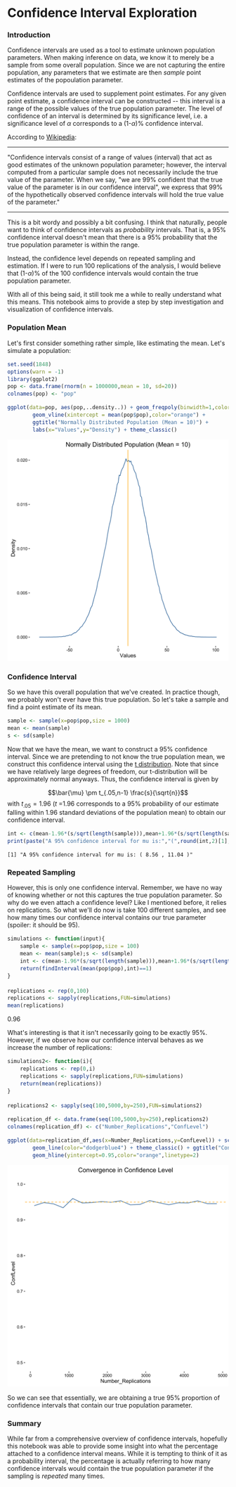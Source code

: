 
# Confidence Interval Exploration

### Introduction

Confidence intervals are used as a tool to estimate unknown population parameters. When making inference on data, we know it to merely be a sample from some overall population. Since we are not capturing the entire population, any parameters that we estimate are then *sample* point estimates of the popoulation parameter.

Confidence intervals are used to supplement point estimates. For any given point estimate, a confidence interval can be constructed -- this interval is a range of the possible values of the true population parameter. The level of confidence of an interval is determined by its significance level, i.e. a significance level of $\alpha$ corresponds to a (1-$\alpha$)% confidence interval. 

According to [Wikipedia](https://en.wikipedia.org/wiki/Confidence_interval):

***      
"Confidence intervals consist of a range of values (interval) that act as good estimates of the unknown population parameter; however, the interval computed from a particular sample does not necessarily include the true value of the parameter. When we say, "we are 99% confident that the true value of the parameter is in our confidence interval", we express that 99% of the hypothetically observed confidence intervals will hold the true value of the parameter."
***

This is a bit wordy and possibly a bit confusing. I think that naturally, people want to think of confidence intervals as *probability* intervals. That is, a 95% confidence interval doesn't mean that there is a 95% probability that the true population parameter is within the range. 

Instead, the confidence level depends on repeated sampling and estimation. If I were to run 100 replications of the analysis, I would believe that (1-$\alpha$)% of the 100 confidence intervals would contain the true population parameter.

With all of this being said, it still took me a while to really understand what this means. This notebook aims to provide a step by step investigation and visualization of confidence intervals.

### Population Mean

Let's first consider something rather simple, like estimating the mean. Let's simulate a population:


```R
set.seed(1848)
options(warn = -1)
library(ggplot2)
pop <- data.frame(rnorm(n = 1000000,mean = 10, sd=20))
colnames(pop) <- "pop"
```


```R
ggplot(data=pop, aes(pop,..density..)) + geom_freqpoly(binwidth=1,color="dodgerblue4") + 
        geom_vline(xintercept = mean(pop$pop),color="orange") + 
        ggtitle("Normally Distributed Population (Mean = 10)") +
        labs(x="Values",y="Density") + theme_classic() 
```


![svg](output_5_0.svg)


### Confidence Interval

So we have this overall population that we've created. In practice though, we probably won't ever have this true population. So let's take a sample and find a point estimate of its mean.


```R
sample <- sample(x=pop$pop,size = 1000)
mean <- mean(sample)
s <- sd(sample)
```

Now that we have the mean, we want to construct a 95% confidence interval. Since we are pretending to not know the true population mean, we construct this confidence interval using the [t distribution](https://en.wikipedia.org/wiki/Student%27s_t-distribution). Note that since we have relatively large degrees of freedom, our t-distribution will be approximately normal anyways. Thus, the confidence interval is given by

$$\bar{\mu} \pm t_{.05,n-1} \frac{s}{\sqrt{n}}$$ 
with $t_.05 = 1.96$ ($t$ =1.96 corresponds to a 95% probability of our estimate falling within 1.96 standard deviations of the population mean) to obtain our confidence interval.


```R
int <- c(mean-1.96*(s/sqrt(length(sample))),mean+1.96*(s/sqrt(length(sample))))
print(paste("A 95% confidence interval for mu is:","(",round(int,2)[1],",",round(int,2)[2],")"))
```

    [1] "A 95% confidence interval for mu is: ( 8.56 , 11.04 )"
    

### Repeated Sampling

However, this is only one confidence interval. Remember, we have no way of knowing whether or not this captures the true population parameter. So why do we even attach a confidence level? Like I mentioned before, it relies on replications. So what we'll do now is take 100 different samples, and see how many times our confidence interval contains our true parameter (spoiler: it should be 95). 


```R
simulations <- function(input){
    sample <- sample(x=pop$pop,size = 100)
    mean <- mean(sample);s <- sd(sample)
    int <- c(mean-1.96*(s/sqrt(length(sample))),mean+1.96*(s/sqrt(length(sample))))
    return(findInterval(mean(pop$pop),int)==1)
}

replications <- rep(0,100)
replications <- sapply(replications,FUN=simulations)
mean(replications)
```




0.96



What's interesting is that it isn't necessarily going to be exactly 95%. However, if we observe how our confidence interval behaves as we increase the number of replications:


```R
simulations2<- function(i){
    replications <- rep(0,i)
    replications <- sapply(replications,FUN=simulations)
    return(mean(replications))
}

replications2 <- sapply(seq(100,5000,by=250),FUN=simulations2)
```


```R
replication_df <- data.frame(seq(100,5000,by=250),replications2)
colnames(replication_df) <- c("Number_Replications","ConfLevel")
```


```R
ggplot(data=replication_df,aes(x=Number_Replications,y=ConfLevel)) + scale_y_continuous(limits=c(0.5,1)) + 
        geom_line(color="dodgerblue4") + theme_classic() + ggtitle("Convergence in Confidence Level") +
        geom_hline(yintercept=0.95,color="orange",linetype=2)

```


![svg](output_17_0.svg)


So we can see that essentially, we are obtaining a true 95% proportion of confidence intervals that contain our true population parameter. 

### Summary

While far from a comprehensive overview of confidence intervals, hopefully this notebook was able to provide some insight into what the percentage attached to a confidence interval means. While it is tempting to think of it as a probability interval, the percentage is actually referring to how many confidence intervals would contain the true population parameter if the sampling is *repeated* many times.
